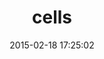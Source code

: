---
layout: post
title:  "cells"
repo:   "apotonick/cells"
date:   2015-02-18 17:25:02
gemurl: https://github.com/apotonick/cells
---